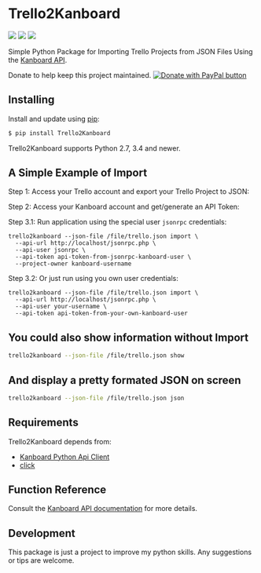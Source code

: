 Trello2Kanboard
============

[![](https://img.shields.io/badge/python-3.4+-blue.svg)](https://www.python.org/download/releases/3.4.0/) [![](https://img.shields.io/badge/python-2.7+-blue.svg)](https://www.python.org/download/releases/2.7.2/) [![](https://img.shields.io/github/license/ResidentMario/missingno.svg)](https://github.com/wiltonsr/Flask-Toastr/blob/master/README.md)

Simple Python Package for Importing Trello Projects from JSON Files Using the [Kanboard API](https://docs.kanboard.org/en/latest/api/introduction.html).

Donate to help keep this project maintained.
<a href="https://www.paypal.com/cgi-bin/webscr?cmd=_donations&business=5QJ62BNMRC75W&currency_code=USD&source=url">
<img src="https://www.paypalobjects.com/en_US/i/btn/btn_donate_SM.gif" border="0" name="submit" title="PayPal - The safer, easier way to pay online!" alt="Donate with PayPal button" /></a>

Installing
----------

Install and update using [pip](https://pip.pypa.io/en/stable/quickstart/):

```bash
$ pip install Trello2Kanboard
```

Trello2Kanboard supports Python 2.7, 3.4 and newer.

A Simple Example of Import
----------------

Step 1: Access your Trello account and export your Trello Project to JSON:

Step 2: Access your Kanboard account and get/generate an API Token:

Step 3.1: Run application using the special user `jsonrpc` credentials:

    trello2kanboard --json-file /file/trello.json import \
      --api-url http://localhost/jsonrpc.php \
      --api-user jsonrpc \
      --api-token api-token-from-jsonrpc-kanboard-user \
      --project-owner kanboard-username

Step 3.2: Or just run using you own user credentials:

    trello2kanboard --json-file /file/trello.json import \
      --api-url http://localhost/jsonrpc.php \
      --api-user your-username \
      --api-token api-token-from-your-own-kanboard-user

You could also show information without Import
----------------
```bash
trello2kanboard --json-file /file/trello.json show
```

And display a pretty formated JSON on screen
----------------
```bash
trello2kanboard --json-file /file/trello.json json
```
Requirements
------------------
Trello2Kanboard depends from:

- [Kanboard Python Api Client](https://github.com/kanboard/python-api-client)
- [click](https://github.com/pallets/click)


Function Reference
------------------

Consult the [Kanboard API documentation](https://docs.kanboard.org/en/latest/api/introduction.html) for more details.

Development
-----------

This package is just a project to improve my python skills. Any suggestions or tips are welcome.
